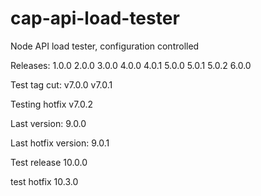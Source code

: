 # cap-api-load-tester
Node API load tester, configuration controlled

Releases: 
1.0.0
2.0.0
3.0.0
4.0.0
4.0.1
5.0.0
5.0.1
5.0.2
6.0.0

Test tag cut:
v7.0.0
v7.0.1

Testing hotfix
v7.0.2

Last version:
9.0.0

Last hotfix version:
9.0.1

Test release
10.0.0


test hotfix
10.3.0

